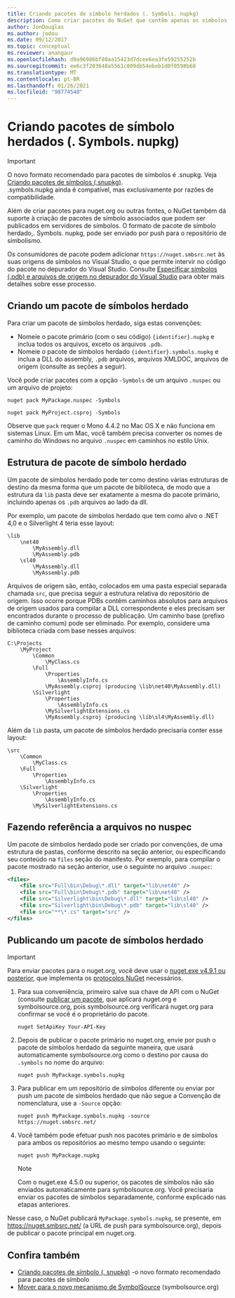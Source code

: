 ```yaml
---
title: Criando pacotes de símbolo herdados (. Symbols. nupkg)
description: Como criar pacotes do NuGet que contêm apenas os símbolos compatíveis com a depuração de outros pacotes do NuGet no Visual Studio.
author: JonDouglas
ms.author: jodou
ms.date: 09/12/2017
ms.topic: conceptual
ms.reviewer: anangaur
ms.openlocfilehash: d9a96986bf80aa15423d7dcee6ea3fe59255252b
ms.sourcegitcommit: ee6c3f203648a5561c809db54ebeb1d0f0598b68
ms.translationtype: MT
ms.contentlocale: pt-BR
ms.lasthandoff: 01/26/2021
ms.locfileid: "98774540"
---
```

# <a name="creating-legacy-symbol-packages-symbolsnupkg"></a>Criando pacotes de símbolo herdados (. Symbols. nupkg)

> [!Important]
> O novo formato recomendado para pacotes de símbolos é .snupkg. Veja [Criando pacotes de símbolos (.snupkg)](Symbol-Packages-snupkg.md). </br>
> .symbols.nupkg ainda é compatível, mas exclusivamente por razões de compatibilidade.

Além de criar pacotes para nuget.org ou outras fontes, o NuGet também dá suporte à criação de pacotes de símbolo associados que podem ser publicados em servidores de símbolos. O formato de pacote de símbolo herdado,. Symbols. nupkg, pode ser enviado por push para o repositório de simbolismo.

Os consumidores de pacote podem adicionar `https://nuget.smbsrc.net` às suas origens de símbolos no Visual Studio, o que permite intervir no código do pacote no depurador do Visual Studio. Consulte [Especificar símbolos (.pdb) e arquivos de origem no depurador do Visual Studio](/visualstudio/debugger/specify-symbol-dot-pdb-and-source-files-in-the-visual-studio-debugger) para obter mais detalhes sobre esse processo.

## <a name="creating-a-legacy-symbol-package"></a>Criando um pacote de símbolos herdado

Para criar um pacote de símbolos herdado, siga estas convenções:

- Nomeie o pacote primário (com o seu código) `{identifier}.nupkg` e inclua todos os arquivos, exceto os arquivos `.pdb`.
- Nomeie o pacote de símbolos herdado `{identifier}.symbols.nupkg` e inclua a DLL do assembly, `.pdb` arquivos, arquivos XMLDOC, arquivos de origem (consulte as seções a seguir).

Você pode criar pacotes com a opção `-Symbols` de um arquivo `.nuspec` ou um arquivo de projeto:

```cli
nuget pack MyPackage.nuspec -Symbols

nuget pack MyProject.csproj -Symbols
```

Observe que `pack` requer o Mono 4.4.2 no Mac OS X e não funciona em sistemas Linux. Em um Mac, você também precisa converter os nomes de caminho do Windows no arquivo `.nuspec` em caminhos no estilo Unix.

## <a name="legacy-symbol-package-structure"></a>Estrutura de pacote de símbolo herdado

Um pacote de símbolos herdado pode ter como destino várias estruturas de destino da mesma forma que um pacote de biblioteca, de modo que a estrutura da `lib` pasta deve ser exatamente a mesma do pacote primário, incluindo apenas os `.pdb` arquivos ao lado da dll.

Por exemplo, um pacote de símbolos herdado que tem como alvo o .NET 4,0 e o Silverlight 4 teria esse layout:

```
\lib
    \net40
        \MyAssembly.dll
        \MyAssembly.pdb
    \sl40
        \MyAssembly.dll
        \MyAssembly.pdb
```

Arquivos de origem são, então, colocados em uma pasta especial separada chamada `src`, que precisa seguir a estrutura relativa do repositório de origem. Isso ocorre porque PDBs contêm caminhos absolutos para arquivos de origem usados para compilar a DLL correspondente e eles precisam ser encontrados durante o processo de publicação. Um caminho base (prefixo de caminho comum) pode ser eliminado. Por exemplo, considere uma biblioteca criada com base nesses arquivos:

```
C:\Projects
    \MyProject
        \Common
            \MyClass.cs
        \Full
            \Properties
                \AssemblyInfo.cs
            \MyAssembly.csproj (producing \lib\net40\MyAssembly.dll)
        \Silverlight
            \Properties
                \AssemblyInfo.cs
            \MySilverlightExtensions.cs
            \MyAssembly.csproj (producing \lib\sl4\MyAssembly.dll)
```

Além da `lib` pasta, um pacote de símbolos herdado precisaria conter esse layout:

```
\src
    \Common
        \MyClass.cs
    \Full
        \Properties
            \AssemblyInfo.cs
    \Silverlight
        \Properties
            \AssemblyInfo.cs
        \MySilverlightExtensions.cs
```

## <a name="referring-to-files-in-the-nuspec"></a>Fazendo referência a arquivos no nuspec

Um pacote de símbolos herdado pode ser criado por convenções, de uma estrutura de pastas, conforme descrito na seção anterior, ou especificando seu conteúdo na `files` seção do manifesto. Por exemplo, para compilar o pacote mostrado na seção anterior, use o seguinte no arquivo `.nuspec`:

```xml
<files>
    <file src="Full\bin\Debug\*.dll" target="lib\net40" />
    <file src="Full\bin\Debug\*.pdb" target="lib\net40" />
    <file src="Silverlight\bin\Debug\*.dll" target="lib\sl40" />
    <file src="Silverlight\bin\Debug\*.pdb" target="lib\sl40" />
    <file src="**\*.cs" target="src" />
</files>
```

## <a name="publishing-a-legacy-symbol-package"></a>Publicando um pacote de símbolos herdado

> [!Important]
> Para enviar pacotes para o nuget.org, você deve usar o [nuget.exe v4.9.1 ou posterior](https://www.nuget.org/downloads), que implementa os [protocolos NuGet](../api/nuget-protocols.md) necessários.

1. Para sua conveniência, primeiro salve sua chave de API com o NuGet (consulte [publicar um pacote](../nuget-org/publish-a-package.md), que aplicará nuget.org e symbolsource.org, pois symbolsource.org verificará nuget.org para confirmar se você é o proprietário do pacote.

    ```cli
    nuget SetApiKey Your-API-Key
    ```

2. Depois de publicar o pacote primário no nuget.org, envie por push o pacote de símbolos herdado da seguinte maneira, que usará automaticamente symbolsource.org como o destino por causa do `.symbols` no nome do arquivo:

    ```cli
    nuget push MyPackage.symbols.nupkg
    ```

3. Para publicar em um repositório de símbolos diferente ou enviar por push um pacote de símbolos herdado que não segue a Convenção de nomenclatura, use a `-Source` opção:

    ```cli
    nuget push MyPackage.symbols.nupkg -source https://nuget.smbsrc.net/
    ```

4. Você também pode efetuar push nos pacotes primário e de símbolos para ambos os repositórios ao mesmo tempo usando o seguinte:

    ```cli
    nuget push MyPackage.nupkg
    ```

   > [!Note]
   > Com o nuget.exe 4.5.0 ou superior, os pacotes de símbolos não são enviados automaticamente para symbolsource.org. Você precisaria enviar os pacotes de símbolos separadamente, conforme explicado nas etapas anteriores.
   
Nesse caso, o NuGet publicará `MyPackage.symbols.nupkg`, se presente, em https://nuget.smbsrc.net/ (a URL de push para symbolsource.org), depois de publicar o pacote principal em nuget.org.

## <a name="see-also"></a>Confira também

* [Criando pacotes de símbolo (. snupkg)](Symbol-Packages-snupkg.md) -o novo formato recomendado para pacotes de símbolo
* [Mover para o novo mecanismo de SymbolSource](https://tripleemcoder.com/2015/10/04/moving-to-the-new-symbolsource-engine/) (symbolsource.org)
